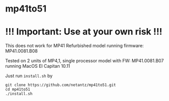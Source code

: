 # mp41to51

# !!! Important: Use at your own risk !!!

This does not work for MP41 Refurbished model running firmware: MP41.0081.B08

Tested on 2 units of MP4,1, single processor model with FW: MP41.0081.B07 running MacOS El Capitan 10.11

Just run `install.sh` by

```
git clone https://github.com/netantz/mp41to51.git
cd mp41to51
./install.sh
```
